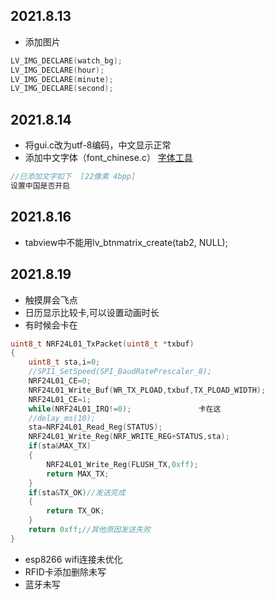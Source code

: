 ## 2021.8.13
* 添加图片
```c
LV_IMG_DECLARE(watch_bg);
LV_IMG_DECLARE(hour);
LV_IMG_DECLARE(minute);
LV_IMG_DECLARE(second);
```
## 2021.8.14
* 将gui.c改为utf-8编码，中文显示正常
* 添加中文字体（font_chinese.c）
[字体工具](https://lvgl.io/tools/fontconverter)
```c
//已添加文字如下  [22像素 4bpp]
设置中国是否开启
```
## 2021.8.16
* tabview中不能用lv_btnmatrix_create(tab2, NULL);
## 2021.8.19
* 触摸屏会飞点
* 日历显示比较卡,可以设置动画时长
* 有时候会卡在
```c
uint8_t NRF24L01_TxPacket(uint8_t *txbuf)
{
	uint8_t sta,i=0;
 	//SPI1_SetSpeed(SPI_BaudRatePrescaler_8);
	NRF24L01_CE=0;
	NRF24L01_Write_Buf(WR_TX_PLOAD,txbuf,TX_PLOAD_WIDTH);
 	NRF24L01_CE=1;	   
	while(NRF24L01_IRQ!=0);               卡在这
	//delay_ms(10);
	sta=NRF24L01_Read_Reg(STATUS);  
	NRF24L01_Write_Reg(NRF_WRITE_REG+STATUS,sta); 
	if(sta&MAX_TX)
	{
		NRF24L01_Write_Reg(FLUSH_TX,0xff);
		return MAX_TX; 
	}
	if(sta&TX_OK)//发送完成
	{
		return TX_OK;
	}
	return 0xff;//其他原因发送失败
}
```
* esp8266 wifi连接未优化
* RFID卡添加删除未写
* 蓝牙未写
